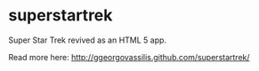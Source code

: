 superstartrek
=============

Super Star Trek revived as an HTML 5 app.

Read more here: http://ggeorgovassilis.github.com/superstartrek/
